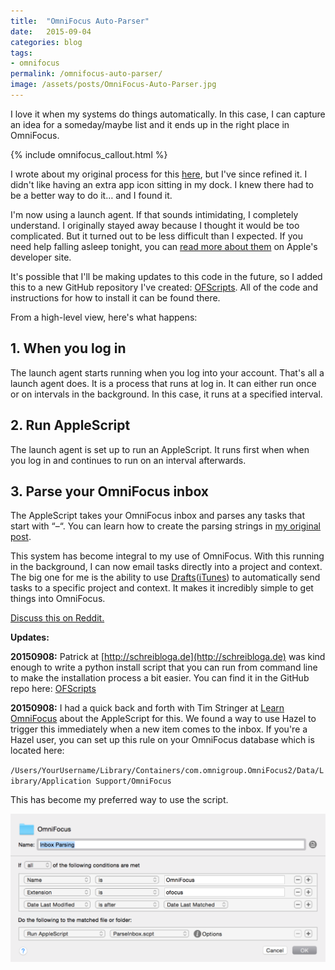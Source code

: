 ```yaml
---
title:  "OmniFocus Auto-Parser"
date:   2015-09-04
categories: blog
tags:
- omnifocus
permalink: /omnifocus-auto-parser/
image: /assets/posts/OmniFocus-Auto-Parser.jpg
---
```


I love it when my systems do things automatically. In this case, I can capture an idea for a someday/maybe list and it ends up in the right place in OmniFocus.

<!--more-->

{% include omnifocus_callout.html %}

I wrote about my original process for this [here](http://joebuhlig.com/using-omnifocus-for-somedaymaybe-lists/), but I've since refined it. I didn't like having an extra app icon sitting in my dock. I knew there had to be a better way to do it… and I found it.

I'm now using a launch agent. If that sounds intimidating, I completely understand. I originally stayed away because I thought it would be too complicated. But it turned out to be less difficult than I expected. If you need help falling asleep tonight, you can [read more about them](https://developer.apple.com/library/mac/documentation/MacOSX/Conceptual/BPSystemStartup/Chapters/CreatingLaunchdJobs.html) on Apple's developer site.

It's possible that I'll be making updates to this code in the future, so I added this to a new GitHub repository I've created: [OFScripts](https://github.com/joebuhlig/OFScripts). All of the code and instructions for how to install it can be found there.

From a high-level view, here's what happens:

## [<span></span>](#1-when-you-log-in)1\. When you log in

The launch agent starts running when you log into your account. That's all a launch agent does. It is a process that runs at log in. It can either run once or on intervals in the background. In this case, it runs at a specified interval.

## [<span></span>](#2-run-applescript)2\. Run AppleScript

The launch agent is set up to run an AppleScript. It runs first when when you log in and continues to run on an interval afterwards.

## [<span></span>](#3-parse-your-omnifocus-inbox)3\. Parse your OmniFocus inbox

The AppleScript takes your OmniFocus inbox and parses any tasks that start with “–“. You can learn how to create the parsing strings in [my original post](http://joebuhlig.com/using-omnifocus-for-somedaymaybe-lists/).

This system has become integral to my use of OmniFocus. With this running in the background, I can now email tasks directly into a project and context. The big one for me is the ability to use [Drafts](http://agiletortoise.com/drafts/)([iTunes](https://itunes.apple.com/us/app/drafts-4-quickly-capture-notes/id905337691?mt=8)) to automatically send tasks to a specific project and context. It makes it incredibly simple to get things into OmniFocus.

[Discuss this on Reddit.](https://www.reddit.com/r/joebuhlig/comments/3jltb3/omnifocus_autoparser/)

**Updates:**

**20150908:** Patrick at [http://schreibloga.de](http://schreibloga.de) was kind enough to write a python install script that you can run from command line to make the installation process a bit easier. You can find it in the GitHub repo here: [OFScripts](https://github.com/joebuhlig/OFScripts)

**20150908:** I had a quick back and forth with Tim Stringer at [Learn OmniFocus](http://learnomnifocus.com/?ref=11) about the AppleScript for this. We found a way to use Hazel to trigger this immediately when a new item comes to the inbox. If you're a Hazel user, you can set up this rule on your OmniFocus database which is located here:

`/Users/YourUsername/Library/Containers/com.omnigroup.OmniFocus2/Data/Library/Application Support/OmniFocus`

This has become my preferred way to use the script.

<img class="center-image post-image-medium" src="/assets/posts_extra/HazelAutoParser.png" />